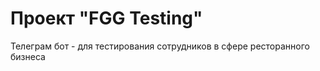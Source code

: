 <h1>Проект "FGG Testing"</h1>

<p>Телеграм бот - для тестирования сотрудников в сфере ресторанного бизнеса</p>

